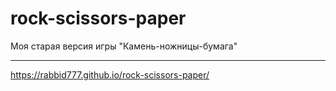 # rock-scissors-paper
Моя старая версия игры "Камень-ножницы-бумага"
***
https://rabbid777.github.io/rock-scissors-paper/
